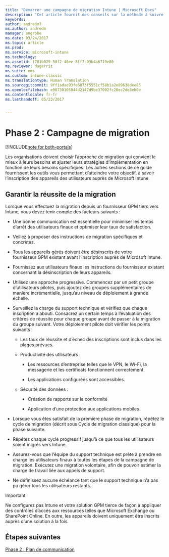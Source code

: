 ```yaml
---
title: "Démarrer une campagne de migration Intune | Microsoft Docs"
description: "Cet article fournit des conseils sur la méthode à suivre pour démarrer une campagne de migration."
keywords: 
author: andredm7
ms.author: andredm
manager: angrobe
ms.date: 03/24/2017
ms.topic: article
ms.prod: 
ms.service: microsoft-intune
ms.technology: 
ms.assetid: f781b029-50f2-46ee-8ff7-03b4a6719e80
ms.reviewer: dagerrit
ms.suite: ems
ms.custom: intune-classic
ms.translationtype: Human Translation
ms.sourcegitcommit: 9ff1adae93fe6873f5551cf58b1a2e89638dee85
ms.openlocfilehash: e98730105044d2147d9be37002fc20ec2de8eb0e
ms.contentlocale: fr-fr
ms.lasthandoff: 05/23/2017


---
```


# <a name="phase-2-migration-campaign"></a>Phase 2 : Campagne de migration

[!INCLUDE[note for both-portals](../includes/note-for-both-portals.md)]

Les organisations doivent choisir l’approche de migration qui convient le mieux à leurs besoins et ajuster leurs stratégies d’implémentation en fonction de leurs besoins spécifiques. Les autres sections de ce guide fournissent les outils vous permettant d’atteindre votre objectif, à savoir l’inscription des appareils des utilisateurs auprès de Microsoft Intune.

## <a name="keys-to-a-successful-migration"></a>Garantir la réussite de la migration

Lorsque vous effectuez la migration depuis un fournisseur GPM tiers vers Intune, vous devez tenir compte des facteurs suivants :

-   Une bonne communication est essentielle pour minimiser les temps d’arrêt des utilisateurs finaux et optimiser leur taux de satisfaction.

-   Veillez à proposer des instructions de migration spécifiques et concrètes.

-   Tous les appareils gérés doivent être désinscrits de votre fournisseur GPM existant avant l’inscription auprès de Microsoft Intune.

-   Fournissez aux utilisateurs finaux les instructions du fournisseur existant concernant la désinscription de leurs appareils.

-   Utilisez une approche progressive. Commencez par un petit groupe d’utilisateurs pilotes, puis ajoutez des groupes supplémentaires de manière incrémentielle, jusqu’au niveau de déploiement à grande échelle.

-   Surveillez la charge du support technique et vérifiez que chaque inscription a abouti. Consacrez un certain temps à l’évaluation des critères de réussite pour chaque groupe avant de passer à la migration du groupe suivant. Votre déploiement pilote doit vérifier les points suivants :

    -   Les taux de réussite et d’échec des inscriptions sont inclus dans les plages prévues.

    -   Productivité des utilisateurs :

        -   Les ressources d’entreprise telles que le VPN, le Wi-Fi, la messagerie et les certificats fonctionnent correctement.

        -   Les applications configurées sont accessibles.

    -   Sécurité des données :

        -   Création de rapports sur la conformité

        -   Application d’une protection aux applications mobiles

-   Lorsque vous êtes satisfait de la première phase de migration, répétez le cycle de migration (décrit sous Cycle de migration classique) pour la phase suivante.

-   Répétez chaque cycle progressif jusqu’à ce que tous les utilisateurs soient migrés vers Intune.

-   Assurez-vous que l’équipe du support technique est prête à prendre en charge les utilisateurs finaux à toutes les étapes de la campagne de migration. Exécutez une migration volontaire, afin de pouvoir estimer la charge de travail liée aux appels de support.

-   Ne définissez aucune échéance tant que le support technique n’a pas pu gérer tous les utilisateurs restants.

> [!IMPORTANT] 
> Ne configurez pas Intune et votre solution GPM tierce de façon à appliquer des contrôles d’accès aux ressources telles que Microsoft Exchange ou SharePoint Online. En outre, les appareils doivent uniquement être inscrits auprès d’une solution à la fois.

## <a name="next-steps"></a>Étapes suivantes

[Phase 2 : Plan de communication](/intune-classic/plan-design/migration-phase2-communication-plan)

